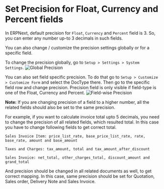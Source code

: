 <h1>Set Precision for Float, Currency and Percent fields</h1>

In ERPNext, default precision for `Float`, `Currency` and `Percent` field is 3. So, you can enter any number up-to 3 decimals in such fields.

You can also change / customize the precision settings globally or for a specific field.

To change the precision globally, go to `Setup > Settings > System Settings`.
![Global Precision]({{docs_base_url}}/assets/img/articles/precision-global.png)

You can also set field specific precision. To do that go to `Setup > Customize > Customize Form` and select the DocType there. Then go to the specific field row and change precision. Precision field is only visible if field-type is one of the Float, Currency and Percent.
![Field-wise Precision]({{docs_base_url}}/assets/img/articles/precision-fieldwise.png)

**Note:**
If you are changing precision of a field to a higher number, all the related fields should also be set to the same precision.

For example, if you want to calculate invoice total upto 5 decimals, you need to change the precision of all related fields, which resulted total. In this case you have to change following fields to get correct total.

    Sales Invoice Item: price_list_rate, base_price_list_rate, rate, base_rate, amount and base_amount
    
    Taxes and Charges: tax_amount, total and tax_amount_after_discount
    
    Sales Invoice: net_total, other_charges_total, discount_amount and grand_total

And precision should be changed in all related documents as well, to get correct mapping. In this case, same precision should be set for Quotation, Sales order, Delivery Note and Sales Invoice.

<!-- markdown -->